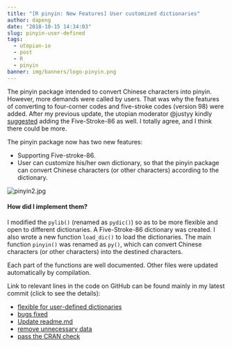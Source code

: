 ```yaml
---
title: "[R pinyin: New Features] User customized dictionaries"
author: dapeng
date: "2018-10-15 14:34:03"
slug: pinyin-user-defined
tags: 
  - utopian-io
  - post
  - R
  - pinyin
banner: img/banners/logo-pinyin.png
---
```


The pinyin package intended to convert Chinese characters into pinyin. However, more demands were called by users. That was why the features of converting to four-corner codes and five-stroke codes (version 98) were added. After my previous update, the utopian moderator @justyy kindly [suggested](https://steemit.com/utopian-io/@justyy/re-dapeng-pinyin-wubi-20181012t201139924z) adding the Five-Stroke-86 as well. I totally agree, and I think there could be more.

<!--more-->


The pinyin package now has two new features:

- Supporting Five-stroke-86. 
- User can customize his/her own dictionary, so  that the pinyin package can convert Chinese characters (or other characters) according to the dictionary.

![pinyin2.jpg](https://cdn.steemitimages.com/DQmc656HK9LmfyXJUK8EnxKHJ3bAB9hTV3eEJaHGupkDM6b/pinyin2.jpg)

#### How did I implement them?

I modified the `pylib()` (renamed as `pydic()`) so as to be more flexible and open to different dictionaries. A Five-Stroke-86 dictionary was created. I also wrote a new function `load_dic()` to load the dictionaries. The main function `pinyin()` was renamed as `py()`, which can convert Chinese characters (or other characters) into the destined characters.

Each part of the functions are well documented. Other files were updated automatically by compilation. 

Link to relevant lines in the code on GitHub can be found mainly in my latest commit (click to see the details):

- [flexible for user-defined dictionaries](https://github.com/pzhaonet/pinyin/commit/5e11f1cbe90d5529eea6f3947fb80c7fe6177e81)
- [bugs fixed](https://github.com/pzhaonet/pinyin/commit/fab7581c4dad7cd278ee9328a14ba2ad7a3f3377)
- [Update readme.md](https://github.com/pzhaonet/pinyin/commit/773bfb9ec8d2142e43c5f0678e8aca586c7a2460)
- [remove unnecessary data](https://github.com/pzhaonet/pinyin/commit/69388fdf4ebe90e7cda794fcfdf82f827b06c493)
- [pass the CRAN check](https://github.com/pzhaonet/pinyin/commit/5657147f6cba87a45897902ce794ff22caf64bd5)

